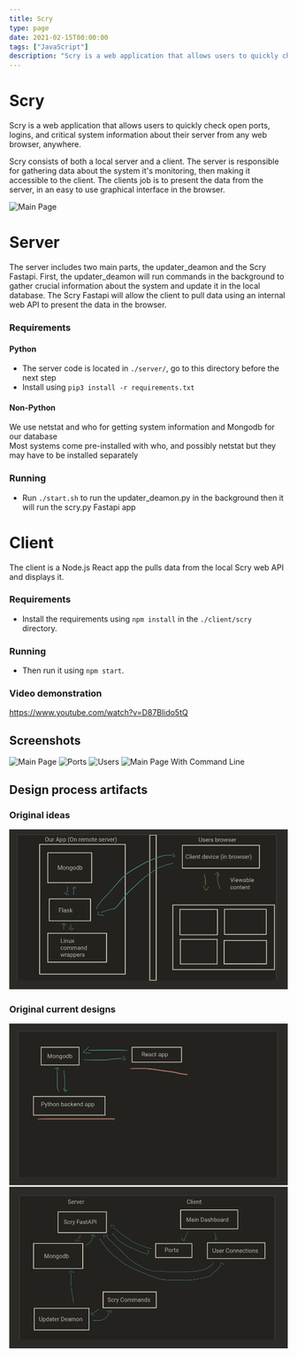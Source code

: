 ```yaml
---
title: Scry
type: page
date: 2021-02-15T00:00:00
tags: ["JavaScript"]
description: "Scry is a web application that allows users to quickly check open ports, logins, and critical system information about their server from any web browser, anywhere."
---
```


# Scry

Scry is a web application that allows users to quickly check open ports, logins, and critical system information about their server from any web browser, anywhere.

Scry consists of both a local server and a client. The server is responsible for gathering data about the system it's monitoring, then making it accessible to the client. The clients job is to present the data from the server, in an easy to use graphical interface in the browser.

<img src="https://github.com/JakeRoggenbuck/Scry/blob/main/images/main_page.png?raw=true"
     alt="Main Page" width="403" height="302" />

# Server

The server includes two main parts, the updater_deamon and the Scry Fastapi. First, the updater_deamon will run commands in the background to gather crucial information about the system and update it in the local database. The Scry Fastapi will allow the client to pull data using an internal web API to present the data in the browser.

### Requirements

#### Python

- The server code is located in `./server/`, go to this directory before the next step<br>
- Install using `pip3 install -r requirements.txt`

#### Non-Python

We use netstat and who for getting system information and Mongodb for our database<br>
Most systems come pre-installed with who, and possibly netstat but they may have to be installed separately

### Running

- Run `./start.sh` to run the updater_deamon.py in the background then it will run the scry.py Fastapi app

# Client

The client is a Node.js React app the pulls data from the local Scry web API and displays it.

### Requirements

- Install the requirements using `npm install` in the `./client/scry` directory.

### Running

- Then run it using `npm start`.

### Video demonstration

https://www.youtube.com/watch?v=D87Blido5tQ

## Screenshots

![Main Page](https://github.com/JakeRoggenbuck/Scry/blob/main/images/main_page.png?raw=true)
![Ports](https://github.com/JakeRoggenbuck/Scry/blob/main/images/ports.png?raw=true)
![Users](https://github.com/JakeRoggenbuck/Scry/blob/main/images/users.png?raw=true)
![Main Page With Command Line](https://github.com/JakeRoggenbuck/Scry/blob/main/images/main_page_with_command_line.png?raw=true)

## Design process artifacts

### Original ideas

![First structure idea](https://github.com/JakeRoggenbuck/Scry/blob/main/images/original_system_design.png?raw=true)

### Original current designs

![Mongodb connection](https://github.com/JakeRoggenbuck/Scry/blob/main/images/using_mongodb_to_connect_the_two_apps.png?raw=true)
![Current system design](https://github.com/JakeRoggenbuck/Scry/blob/main/images/current_design.png?raw=true)
